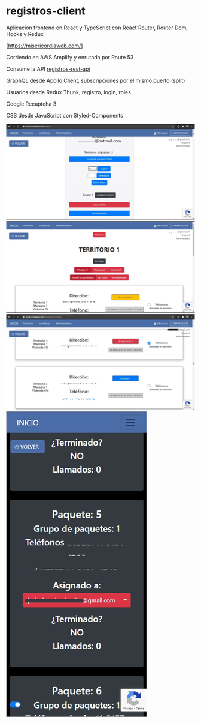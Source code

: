 # registros-client

Aplicación frontend en React y TypeScript con React Router, Router Dom, Hooks y Redux

[https://misericordiaweb.com/]

Corriendo en AWS Amplify y enrutada por Route 53

Consume la API [registros-rest-api]

GraphQL desde Apollo Client, subscripciones por el mismo puerto (split)

Usuarios desde Redux Thunk, registro, login, roles

Google Recaptcha 3

CSS desde JavaScript con Styled-Components

![](screenshots/screenshot1.jpeg)
![](screenshots/screenshot2.jpeg)
![](screenshots/screenshot3.jpeg)
![](screenshots/screenshot4.jpeg)


[https://misericordiaweb.com/]: <https://misericordiaweb.com/>
[registros-rest-api]: <https://github.com/gustavoghp87/registros-rest-api/>

